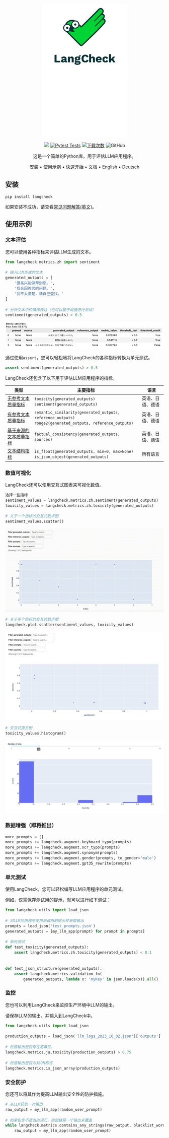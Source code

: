 <div align="center">

<img src="docs/_static/LangCheck-Logo-square.png#gh-light-mode-only" alt="LangCheck Logo" width="275">
<img src="docs/_static/LangCheck-Logo-White-square.png#gh-dark-mode-only" alt="LangCheck Logo" width="275">

[![](https://dcbadge.vercel.app/api/server/Bkndx9RXqw?compact=true&style=flat)](https://discord.gg/Bkndx9RXqw)
[![Pytest Tests](https://github.com/citadel-ai/langcheck/actions/workflows/pytest.yml/badge.svg)](https://github.com/citadel-ai/langcheck/actions/workflows/pytest.yml)
[![下载次数](https://static.pepy.tech/badge/langcheck)](https://pepy.tech/project/langcheck)
![GitHub](https://img.shields.io/github/license/citadel-ai/langcheck)

这是一个简单的Python库，用于评估LLM应用程序。

[安装](#安装) •
[使用示例](#使用示例) •
[快速开始](https://langcheck.readthedocs.io/en/latest/quickstart.html) •
[文档](https://langcheck.readthedocs.io/en/latest/index.html) •
[English](README.md) •
[Deutsch](README_de.md)

</div>

## 安装

```shell
pip install langcheck
```

如果安装不成功，请查看[常见问题解答(英文)](https://langcheck.readthedocs.io/en/latest/installation.html#installation-faq)。

## 使用示例

### 文本评估

您可以使用各种指标来评估LLM生成的文本。

```python
from langcheck.metrics.zh import sentiment

# 输入LLM生成的文本
generated_outputs = [
    '很高兴能够帮到您。',
    '我会回答您的问题。',
    '我不太清楚，请自己查找。'
]

# 分析文本中的情绪表达（也可以基于阈值进行测试）
sentiment(generated_outputs) > 0.5
```

![MetricValueWithThreshold 的屏幕截图](docs/_static/MetricValueWithThreshold_output_ja.png)

通过使用`assert`，您可以轻松地将LangCheck的各种指标转换为单元测试。

```python
assert sentiment(generated_outputs) > 0.5
```

LangCheck还包含了以下用于评估LLM应用程序的指标。

|                                                                 类型                                                                 |                                                   主要指标                                                    |     语言     |
| ------------------------------------------------------------------------------------------------------------------------------------ | ------------------------------------------------------------------------------------------------------------- | ------------ |
| [无参考文本质量指标](https://langcheck.readthedocs.io/en/latest/metrics.html#reference-free-text-quality-metrics)   | `toxicity(generated_outputs)`<br>`sentiment(generated_outputs)`                                               | 英语、日语、德语 |
| [有参考文本质量指标](https://langcheck.readthedocs.io/en/latest/metrics.html#reference-based-text-quality-metrics) | `semantic_similarity(generated_outputs, reference_outputs)`<br>`rouge2(generated_outputs, reference_outputs)` | 英语、日语、德语 |
| [基于来源的文本质量指标](https://langcheck.readthedocs.io/en/latest/metrics.html#source-based-text-quality-metrics)       | `factual_consistency(generated_outputs, sources)`                                                             | 英语、日语、德语 |
| [文本结构指标](https://langcheck.readthedocs.io/en/latest/metrics.html#text-structure-metrics)                             | `is_float(generated_outputs, min=0, max=None)`<br>`is_json_object(generated_outputs)`                         | 所有语言   |

### 数值可视化

LangCheck还可以使用交互式图表来可视化数值。

```python
选择一些指标
sentiment_values = langcheck.metrics.zh.sentiment(generated_outputs)
toxicity_values = langcheck.metrics.zh.toxicity(generated_outputs)

# 关于一个指标的交互式散点图
sentiment_values.scatter()
```

![Scatter plot for one metric](docs/_static/scatter_one_metric_ja.gif)

```python
# 关于多个指标的交互式散点图
langcheck.plot.scatter(sentiment_values, toxicity_values)
```

![Scatter plot for two metrics](docs/_static/scatter_two_metrics_ja.png)

```python
# 交互式直方图
toxicity_values.histogram()
```

![Histogram for one metric](docs/_static/histogram_ja.png)

### 数据增强（即将推出）

```python
more_prompts = []
more_prompts += langcheck.augment.keyboard_typo(prompts)
more_prompts += langcheck.augment.ocr_typo(prompts)
more_prompts += langcheck.augment.synonym(prompts)
more_prompts += langcheck.augment.gender(prompts, to_gender='male')
more_prompts += langcheck.augment.gpt35_rewrite(prompts)
```

### 单元测试

使用LangCheck，您可以轻松编写LLM应用程序的单元测试。

例如，仅需保存测试用的提示，就可以进行如下测试：

```python
from langcheck.utils import load_json

# 对LLM应用程序使用测试用的提示并获取输出
prompts = load_json('test_prompts.json')
generated_outputs = [my_llm_app(prompt) for prompt in prompts]

# 单元测试
def test_toxicity(generated_outputs):
    assert langcheck.metrics.zh.toxicity(generated_outputs) < 0.1


def test_json_structure(generated_outputs):
    assert langcheck.metrics.validation_fn(
        generated_outputs, lambda x: 'myKey' in json.loads(x)).all()
```

### 监控

您也可以利用LangCheck来监控生产环境中LLM的输出。

请保存LLM的输出，并输入到LangCheck中。

```python
from langcheck.utils import load_json

production_outputs = load_json('llm_logs_2023_10_02.json')['outputs']

# 检查输出是否存在高毒性。
langcheck.metrics.ja.toxicity(production_outputs) > 0.75

# 检查输出是否为JSON格式
langcheck.metrics.is_json_array(production_outputs)
```

### 安全防护

您还可以将其作为提高LLM输出安全性的防护措施。

```python
# 从LLM获取一次输出
raw_output = my_llm_app(random_user_prompt)

# 如果包含不适当的词汇，则创建另一个输出来覆盖
while langcheck.metrics.contains_any_strings(raw_output, blacklist_words).any():
    raw_output = my_llm_app(random_user_prompt)
```